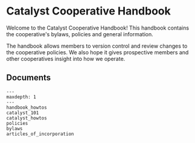 # Catalyst Cooperative Handbook

Welcome to the Catalyst Cooperative Handbook! This handbook contains the cooperative's bylaws, policies and general information.

The handbook allows members to version control and review changes to the cooperative policies. We also hope it gives prospective members and other cooperatives insight into how we operate.

## Documents

```{toctree}
---
maxdepth: 1
---
handbook_howtos
catalyst_101
catalyst_howtos
policies
bylaws
articles_of_incorporation
```

